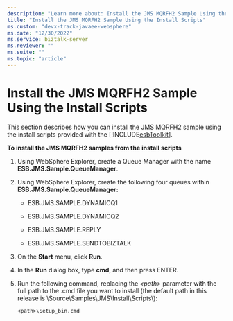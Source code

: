 ```yaml
---
description: "Learn more about: Install the JMS MQRFH2 Sample Using the Install Scripts"
title: "Install the JMS MQRFH2 Sample Using the Install Scripts"
ms.custom: "devx-track-javaee-websphere"
ms.date: "12/30/2022"
ms.service: biztalk-server
ms.reviewer: ""
ms.suite: ""
ms.topic: "article"
---
```

# Install the JMS MQRFH2 Sample Using the Install Scripts
This section describes how you can install the JMS MQRFH2 sample using the install scripts provided with the [!INCLUDE[esbToolkit](../includes/esbtoolkit-md.md)].  
  
 **To install the JMS MQRFH2 samples from the install scripts**  
  
1.  Using WebSphere Explorer, create a Queue Manager with the name **ESB.JMS.Sample.QueueManager**.  
  
2.  Using WebSphere Explorer, create the following four queues within **ESB.JMS.Sample.QueueManager:**  
  
    -   ESB.JMS.SAMPLE.DYNAMICQ1  
  
    -   ESB.JMS.SAMPLE.DYNAMICQ2  
  
    -   ESB.JMS.SAMPLE.REPLY  
  
    -   ESB.JMS.SAMPLE.SENDTOBIZTALK  
  
3.  On the **Start** menu, click **Run**.  
  
4.  In the **Run** dialog box, type **cmd**, and then press ENTER.  
  
5.  Run the following command, replacing the *\<path\>* parameter with the full path to the .cmd file you want to install (the default path in this release is \Source\Samples\JMS\Install\Scripts\\):  
  
    ```  
    <path>\Setup_bin.cmd  
    ```
